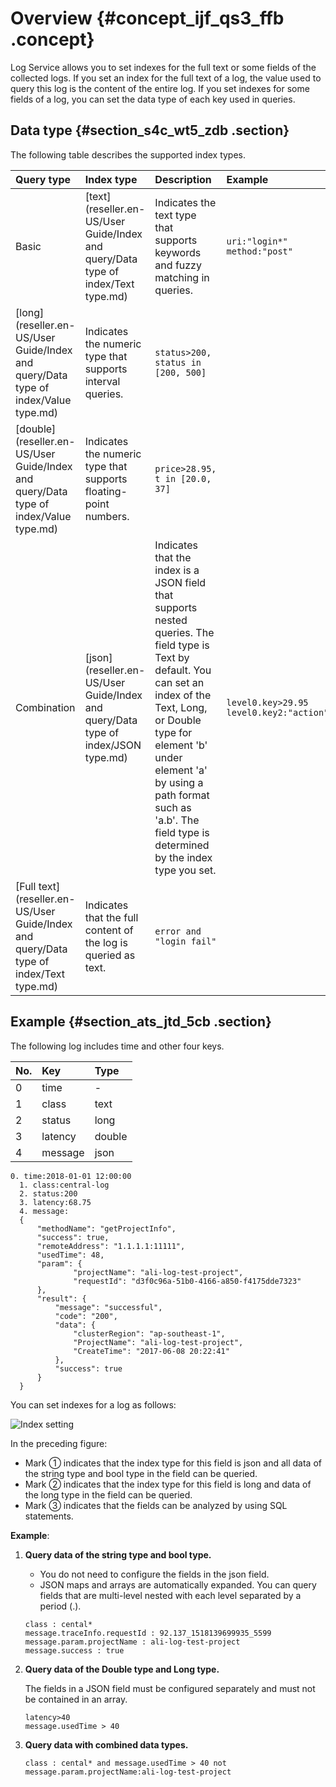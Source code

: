 # Overview {#concept_ijf_qs3_ffb .concept}

Log Service allows you to set indexes for the full text or some fields of the collected logs. If you set an index for the full text of a log, the value used to query this log is the content of the entire log. If you set indexes for some fields of a log, you can set the data type of each key used in queries.

## Data type {#section_s4c_wt5_zdb .section}

The following table describes the supported index types.

|Query type|Index type|Description|Example|
|:---------|:---------|:----------|:------|
|Basic|[text](reseller.en-US/User Guide/Index and query/Data type of index/Text type.md)|Indicates the text type that supports keywords and fuzzy matching in queries.| `uri:"login*" method:"post"` |
|[long](reseller.en-US/User Guide/Index and query/Data type of index/Value type.md)|Indicates the numeric type that supports interval queries.| `status>200, status in [200, 500]` |
|[double](reseller.en-US/User Guide/Index and query/Data type of index/Value type.md)|Indicates the numeric type that supports floating-point numbers.| `price>28.95, t in [20.0, 37]` |
|Combination|[json](reseller.en-US/User Guide/Index and query/Data type of index/JSON type.md)|Indicates that the index is a JSON field that supports nested queries. The field type is Text by default. You can set an index of the Text, Long, or Double type for element 'b' under element 'a' by using a path format such as 'a.b'. The field type is determined by the index type you set.| `level0.key>29.95 level0.key2:"action"` |
|[Full text](reseller.en-US/User Guide/Index and query/Data type of index/Text type.md) |Indicates that the full content of the log is queried as text.| `error and "login fail"` |

## Example {#section_ats_jtd_5cb .section}

The following log includes time and other four keys.

|No.|Key|Type|
|:--|:--|:---|
|0|time|-|
|1|class|text|
|2|status|long|
|3|latency|double|
|4|message|json|

```
0. time:2018-01-01 12:00:00
  1. class:central-log
  2. status:200
  3. latency:68.75
  4. message:
  {  
      "methodName": "getProjectInfo",
      "success": true,
      "remoteAddress": "1.1.1.1:11111",
      "usedTime": 48,
      "param": {
              "projectName": "ali-log-test-project",
              "requestId": "d3f0c96a-51b0-4166-a850-f4175dde7323"
      },
      "result": {
          "message": "successful",
          "code": "200",
          "data": {
              "clusterRegion": "ap-southeast-1",
              "ProjectName": "ali-log-test-project",
              "CreateTime": "2017-06-08 20:22:41"
          },
          "success": true
      }
  }
```

You can set indexes for a log as follows:

![](images/5522_en-US.png "Index setting")

In the preceding figure:

-   Mark ① indicates that the index type for this field is json and all data of the string type and bool type in the field can be queried.
-   Mark ② indicates that the index type for this field is long and data of the long type in the field can be queried.
-   Mark ③ indicates that the fields can be analyzed by using SQL statements.

**Example**:

1.  **Query data of the string type and bool type.**

    -   You do not need to configure the fields in the json field.
    -   JSON maps and arrays are automatically expanded. You can query fields that are multi-level nested with each level separated by a period \(.\).
    ```
    class : cental*
    message.traceInfo.requestId : 92.137_1518139699935_5599
    message.param.projectName : ali-log-test-project
    message.success : true
    ```

2.  **Query data of the Double type and Long type.**

    The fields in a JSON field must be configured separately and must not be contained in an array.

    ```
    latency>40
    message.usedTime > 40
    ```

3.  **Query data with combined data types.**

    ```
    class : cental* and message.usedTime > 40 not message.param.projectName:ali-log-test-project
    ```


